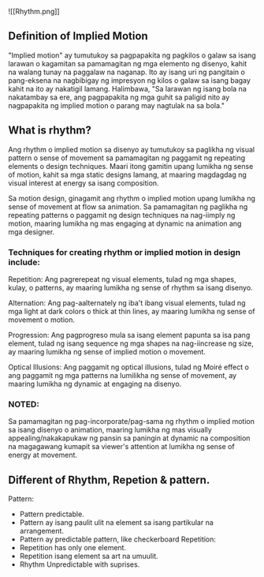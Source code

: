 ![[Rhythm.png]]

## Definition of Implied Motion

"Implied motion" ay tumutukoy sa pagpapakita ng pagkilos o galaw sa isang larawan o kagamitan sa pamamagitan ng mga elemento ng disenyo, kahit na walang tunay na paggalaw na naganap. Ito ay isang uri ng pangitain o pang-eksena na nagbibigay ng impresyon ng kilos o galaw sa isang bagay kahit na ito ay nakatigil lamang. Halimbawa, "Sa larawan ng isang bola na nakatambay sa ere, ang pagpapakita ng mga guhit sa paligid nito ay nagpapakita ng implied motion o parang may nagtulak na sa bola."

## What is rhythm?

Ang rhythm o implied motion sa disenyo ay tumutukoy sa paglikha ng visual pattern o sense of movement sa pamamagitan ng paggamit ng repeating elements o design techniques. Maari itong gamitin upang lumikha ng sense of motion, kahit sa mga static designs lamang, at maaring magdagdag ng visual interest at energy sa isang composition.

Sa motion design, ginagamit ang rhythm o implied motion upang lumikha ng sense of movement at flow sa animation. Sa pamamagitan ng paglikha ng repeating patterns o paggamit ng design techniques na nag-iimply ng motion, maaring lumikha ng mas engaging at dynamic na animation ang mga designer.


### Techniques for creating rhythm or implied motion in design include:

Repetition: Ang pagrerepeat ng visual elements, tulad ng mga shapes, kulay, o patterns, ay maaring lumikha ng sense of rhythm sa isang disenyo.

Alternation: Ang pag-aalternately ng iba't ibang visual elements, tulad ng mga light at dark colors o thick at thin lines, ay maaring lumikha ng sense of movement o motion.

Progression: Ang pagprogreso mula sa isang element papunta sa isa pang element, tulad ng isang sequence ng mga shapes na nag-iincrease ng size, ay maaring lumikha ng sense of implied motion o movement.

Optical Illusions: Ang paggamit ng optical illusions, tulad ng Moiré effect o ang paggamit ng mga patterns na lumilikha ng sense of movement, ay maaring lumikha ng dynamic at engaging na disenyo.


### NOTED:
Sa pamamagitan ng pag-incorporate/pag-sama ng rhythm o implied motion sa isang disenyo o animation, maaring lumikha ng mas visually appealing/nakakapukaw ng pansin sa paningin at dynamic na composition na magagawang kumapit sa viewer's attention at lumikha ng sense of energy at movement. 



## Different of Rhythm, Repetion & pattern.
Pattern:
* Pattern predictable.
* Pattern ay isang paulit ulit na element sa isang partikular na arrangement.
* Pattern ay predictable pattern, like checkerboard
Repetition: 
* Repetition has only one element.
* Repetition isang element sa art na umuulit.
* Rhythm Unpredictable with suprises.

